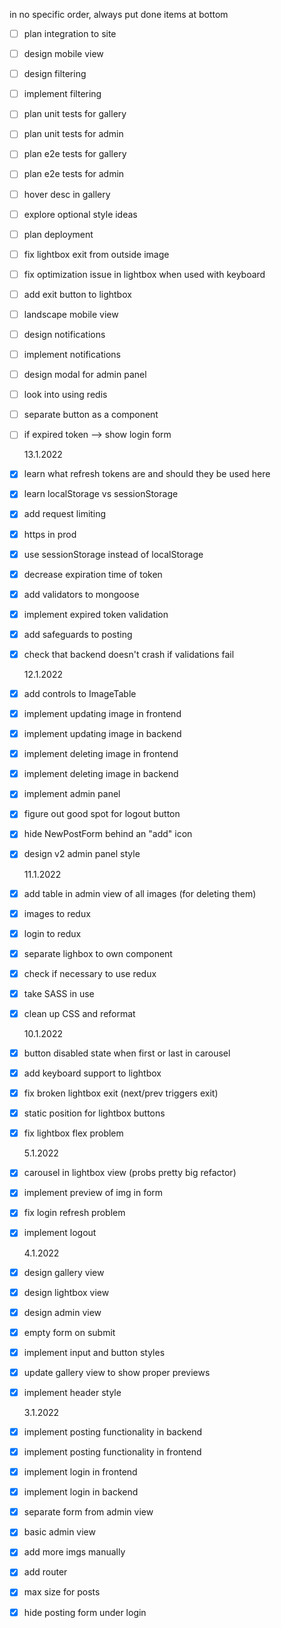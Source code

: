 in no specific order, always put done items at bottom

- [ ] plan integration to site
- [ ] design mobile view
- [ ] design filtering
- [ ] implement filtering
- [ ] plan unit tests for gallery
- [ ] plan unit tests for admin
- [ ] plan e2e tests for gallery
- [ ] plan e2e tests for admin
- [ ] hover desc in gallery
- [ ] explore optional style ideas
- [ ] plan deployment
- [ ] fix lightbox exit from outside image
- [ ] fix optimization issue in lightbox when used with keyboard
- [ ] add exit button to lightbox
- [ ] landscape mobile view
- [ ] design notifications
- [ ] implement notifications
- [ ] design modal for admin panel
- [ ] look into using redis
- [ ] separate button as a component
- [ ] if expired token --> show login form

  13.1.2022

- [x] learn what refresh tokens are and should they be used here
- [x] learn localStorage vs sessionStorage
- [x] add request limiting
- [x] https in prod
- [x] use sessionStorage instead of localStorage
- [x] decrease expiration time of token
- [x] add validators to mongoose
- [x] implement expired token validation
- [x] add safeguards to posting
- [x] check that backend doesn't crash if validations fail

  12.1.2022

- [x] add controls to ImageTable
- [x] implement updating image in frontend
- [x] implement updating image in backend
- [x] implement deleting image in frontend
- [x] implement deleting image in backend
- [x] implement admin panel
- [x] figure out good spot for logout button
- [x] hide NewPostForm behind an "add" icon
- [x] design v2 admin panel style

  11.1.2022

- [x] add table in admin view of all images (for deleting them)
- [x] images to redux
- [x] login to redux
- [x] separate lighbox to own component
- [x] check if necessary to use redux
- [x] take SASS in use
- [x] clean up CSS and reformat

  10.1.2022

- [x] button disabled state when first or last in carousel
- [x] add keyboard support to lightbox
- [x] fix broken lightbox exit (next/prev triggers exit)
- [x] static position for lightbox buttons
- [x] fix lightbox flex problem

  5.1.2022

- [x] carousel in lightbox view (probs pretty big refactor)
- [x] implement preview of img in form
- [x] fix login refresh problem
- [x] implement logout

  4.1.2022

- [x] design gallery view
- [x] design lightbox view
- [x] design admin view
- [x] empty form on submit
- [x] implement input and button styles
- [x] update gallery view to show proper previews
- [x] implement header style

  3.1.2022

- [x] implement posting functionality in backend
- [x] implement posting functionality in frontend
- [x] implement login in frontend
- [x] implement login in backend
- [x] separate form from admin view
- [x] basic admin view
- [x] add more imgs manually
- [x] add router
- [x] max size for posts
- [x] hide posting form under login
